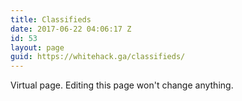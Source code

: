 ```yaml
---
title: Classifieds
date: 2017-06-22 04:06:17 Z
id: 53
layout: page
guid: https://whitehack.ga/classifieds/
---
```


Virtual page. Editing this page won't change anything.